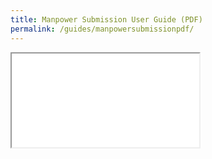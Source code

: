 ```yaml
---
title: Manpower Submission User Guide (PDF)
permalink: /guides/manpowersubmissionpdf/
---
```


<iframe src=”https://covid.gobusiness.gov.sg/guides/EssentialManpowerRegistrationGuide.pdf" width=”100%” height=”100%”></iframe>
<!--<iframe width="100%" height="315" src="/guides/EssentialManpowerRegistrationGuide.pdf" frameborder="0" allow="accelerometer; autoplay; encrypted-media; gyroscope; picture-in-picture" allowfullscreen></iframe>-->